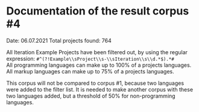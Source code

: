 # Documentation of the result corpus #4
Date: 06.07.2021
Total projects found: 764

All Iteration Example Projects have been filtered out, by using the regular expression: 
`#^(?!Example\\sProject\\s-\\sIteration\\s\\d.*$).*#`  
All programming languages can make up to 100% of a projects languages.  
All markup languages can make up to 75% of a projects languages. 

This corpus will not be compared to corpus \#1, because two languages were added to the filter list. It is needed 
to make another corpus with these two languages added, but a threshold of 50% for non-programming languages.
